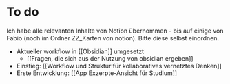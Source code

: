 # To do

Ich habe alle relevanten Inhalte von Notion übernommen - bis auf einige von Fabio (noch im Ordner ZZ_Karten von notion). Bitte diese selbst einordnen.

- Aktueller workflow in [[Obsidian]] umgesetzt
	- [[Fragen, die sich aus der Nutzung von obsidian ergeben]]
- Einstieg: [[Workflow und Struktur für kollaboratives vernetztes Denken]]
- Erste Entwicklung: [[App Exzerpte-Ansicht für Studium]]